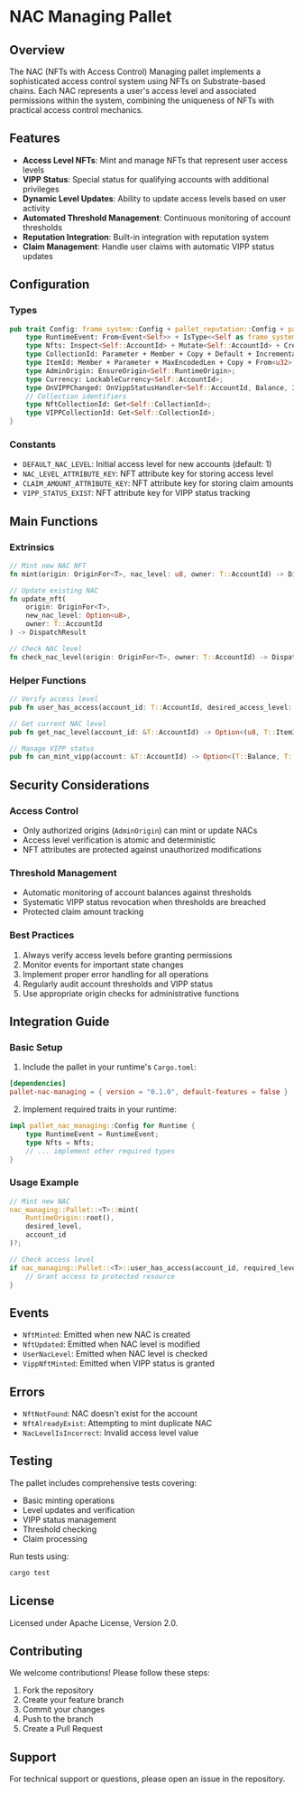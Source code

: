 # NAC Managing Pallet

## Overview
The NAC (NFTs with Access Control) Managing pallet implements a sophisticated access control system using NFTs on Substrate-based chains. Each NAC represents a user's access level and associated permissions within the system, combining the uniqueness of NFTs with practical access control mechanics.

## Features
- **Access Level NFTs**: Mint and manage NFTs that represent user access levels
- **VIPP Status**: Special status for qualifying accounts with additional privileges
- **Dynamic Level Updates**: Ability to update access levels based on user activity
- **Automated Threshold Management**: Continuous monitoring of account thresholds
- **Reputation Integration**: Built-in integration with reputation system
- **Claim Management**: Handle user claims with automatic VIPP status updates

## Configuration

### Types
```rust
pub trait Config: frame_system::Config + pallet_reputation::Config + pallet_balances::Config {
    type RuntimeEvent: From<Event<Self>> + IsType<<Self as frame_system::Config>::RuntimeEvent>;
    type Nfts: Inspect<Self::AccountId> + Mutate<Self::AccountId> + Create<Self::AccountId>;
    type CollectionId: Parameter + Member + Copy + Default + Incrementable;
    type ItemId: Member + Parameter + MaxEncodedLen + Copy + From<u32>;
    type AdminOrigin: EnsureOrigin<Self::RuntimeOrigin>;
    type Currency: LockableCurrency<Self::AccountId>;
    type OnVIPPChanged: OnVippStatusHandler<Self::AccountId, Balance, ItemId>;
    // Collection identifiers
    type NftCollectionId: Get<Self::CollectionId>;
    type VIPPCollectionId: Get<Self::CollectionId>;
}
```

### Constants
- `DEFAULT_NAC_LEVEL`: Initial access level for new accounts (default: 1)
- `NAC_LEVEL_ATTRIBUTE_KEY`: NFT attribute key for storing access level
- `CLAIM_AMOUNT_ATTRIBUTE_KEY`: NFT attribute key for storing claim amounts
- `VIPP_STATUS_EXIST`: NFT attribute key for VIPP status tracking

## Main Functions

### Extrinsics

```rust
// Mint new NAC NFT
fn mint(origin: OriginFor<T>, nac_level: u8, owner: T::AccountId) -> DispatchResult

// Update existing NAC
fn update_nft(
    origin: OriginFor<T>,
    new_nac_level: Option<u8>,
    owner: T::AccountId
) -> DispatchResult

// Check NAC level
fn check_nac_level(origin: OriginFor<T>, owner: T::AccountId) -> DispatchResult
```

### Helper Functions

```rust
// Verify access level
pub fn user_has_access(account_id: T::AccountId, desired_access_level: u8) -> bool

// Get current NAC level
pub fn get_nac_level(account_id: &T::AccountId) -> Option<(u8, T::ItemId)>

// Manage VIPP status
pub fn can_mint_vipp(account: &T::AccountId) -> Option<(T::Balance, T::ItemId)>
```

## Security Considerations

### Access Control
- Only authorized origins (`AdminOrigin`) can mint or update NACs
- Access level verification is atomic and deterministic
- NFT attributes are protected against unauthorized modifications

### Threshold Management
- Automatic monitoring of account balances against thresholds
- Systematic VIPP status revocation when thresholds are breached
- Protected claim amount tracking

### Best Practices
1. Always verify access levels before granting permissions
2. Monitor events for important state changes
3. Implement proper error handling for all operations
4. Regularly audit account thresholds and VIPP status
5. Use appropriate origin checks for administrative functions

## Integration Guide

### Basic Setup
1. Include the pallet in your runtime's `Cargo.toml`:
```toml
[dependencies]
pallet-nac-managing = { version = "0.1.0", default-features = false }
```

2. Implement required traits in your runtime:
```rust
impl pallet_nac_managing::Config for Runtime {
    type RuntimeEvent = RuntimeEvent;
    type Nfts = Nfts;
    // ... implement other required types
}
```

### Usage Example
```rust
// Mint new NAC
nac_managing::Pallet::<T>::mint(
    RuntimeOrigin::root(),
    desired_level,
    account_id
)?;

// Check access level
if nac_managing::Pallet::<T>::user_has_access(account_id, required_level) {
    // Grant access to protected resource
}
```

## Events
- `NftMinted`: Emitted when new NAC is created
- `NftUpdated`: Emitted when NAC level is modified
- `UserNacLevel`: Emitted when NAC level is checked
- `VippNftMinted`: Emitted when VIPP status is granted

## Errors
- `NftNotFound`: NAC doesn't exist for the account
- `NftAlreadyExist`: Attempting to mint duplicate NAC
- `NacLevelIsIncorrect`: Invalid access level value

## Testing
The pallet includes comprehensive tests covering:
- Basic minting operations
- Level updates and verification
- VIPP status management
- Threshold checking
- Claim processing

Run tests using:
```bash
cargo test
```

## License
Licensed under Apache License, Version 2.0.

## Contributing
We welcome contributions! Please follow these steps:
1. Fork the repository
2. Create your feature branch
3. Commit your changes
4. Push to the branch
5. Create a Pull Request

## Support
For technical support or questions, please open an issue in the repository.